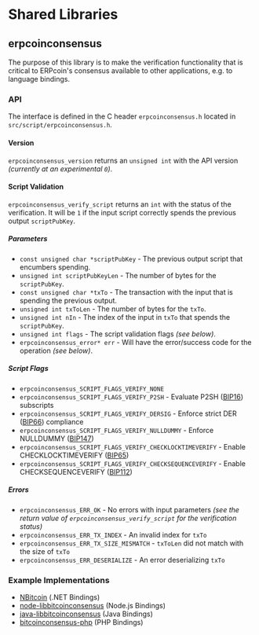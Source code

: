 Shared Libraries
================

## erpcoinconsensus

The purpose of this library is to make the verification functionality that is critical to ERPcoin's consensus available to other applications, e.g. to language bindings.

### API

The interface is defined in the C header `erpcoinconsensus.h` located in  `src/script/erpcoinconsensus.h`.

#### Version

`erpcoinconsensus_version` returns an `unsigned int` with the API version *(currently at an experimental `0`)*.

#### Script Validation

`erpcoinconsensus_verify_script` returns an `int` with the status of the verification. It will be `1` if the input script correctly spends the previous output `scriptPubKey`.

##### Parameters
- `const unsigned char *scriptPubKey` - The previous output script that encumbers spending.
- `unsigned int scriptPubKeyLen` - The number of bytes for the `scriptPubKey`.
- `const unsigned char *txTo` - The transaction with the input that is spending the previous output.
- `unsigned int txToLen` - The number of bytes for the `txTo`.
- `unsigned int nIn` - The index of the input in `txTo` that spends the `scriptPubKey`.
- `unsigned int flags` - The script validation flags *(see below)*.
- `erpcoinconsensus_error* err` - Will have the error/success code for the operation *(see below)*.

##### Script Flags
- `erpcoinconsensus_SCRIPT_FLAGS_VERIFY_NONE`
- `erpcoinconsensus_SCRIPT_FLAGS_VERIFY_P2SH` - Evaluate P2SH ([BIP16](https://github.com/bitcoin/bips/blob/master/bip-0016.mediawiki)) subscripts
- `erpcoinconsensus_SCRIPT_FLAGS_VERIFY_DERSIG` - Enforce strict DER ([BIP66](https://github.com/bitcoin/bips/blob/master/bip-0066.mediawiki)) compliance
- `erpcoinconsensus_SCRIPT_FLAGS_VERIFY_NULLDUMMY` - Enforce NULLDUMMY ([BIP147](https://github.com/bitcoin/bips/blob/master/bip-0147.mediawiki))
- `erpcoinconsensus_SCRIPT_FLAGS_VERIFY_CHECKLOCKTIMEVERIFY` - Enable CHECKLOCKTIMEVERIFY ([BIP65](https://github.com/bitcoin/bips/blob/master/bip-0065.mediawiki))
- `erpcoinconsensus_SCRIPT_FLAGS_VERIFY_CHECKSEQUENCEVERIFY` - Enable CHECKSEQUENCEVERIFY ([BIP112](https://github.com/bitcoin/bips/blob/master/bip-0112.mediawiki))

##### Errors
- `erpcoinconsensus_ERR_OK` - No errors with input parameters *(see the return value of `erpcoinconsensus_verify_script` for the verification status)*
- `erpcoinconsensus_ERR_TX_INDEX` - An invalid index for `txTo`
- `erpcoinconsensus_ERR_TX_SIZE_MISMATCH` - `txToLen` did not match with the size of `txTo`
- `erpcoinconsensus_ERR_DESERIALIZE` - An error deserializing `txTo`

### Example Implementations
- [NBitcoin](https://github.com/NicolasDorier/NBitcoin/blob/master/NBitcoin/Script.cs#L814) (.NET Bindings)
- [node-libbitcoinconsensus](https://github.com/bitpay/node-libbitcoinconsensus) (Node.js Bindings)
- [java-libbitcoinconsensus](https://github.com/dexX7/java-libbitcoinconsensus) (Java Bindings)
- [bitcoinconsensus-php](https://github.com/Bit-Wasp/bitcoinconsensus-php) (PHP Bindings)
